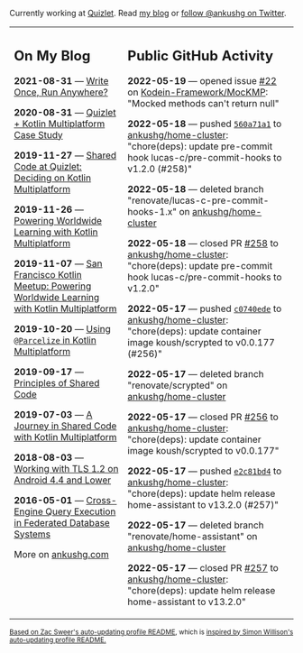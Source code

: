 Currently working at [Quizlet](https://quizlet.com/). Read [my blog](https://ankushg.com/) or [follow @ankushg on Twitter](https://twitter.com/ankushg).

<table><tr><td valign="top" width="40%">

## On My Blog
<!-- blog starts -->
**2021-08-31** — [Write Once, Run Anywhere?](https://ankushg.com/posts/write-once-run-anywhere-increment/)

**2020-08-31** — [Quizlet + Kotlin Multiplatform Case Study](https://ankushg.com/posts/quizlet-kotlin-multiplatform-case-study/)

**2019-11-27** — [Shared Code at Quizlet: Deciding on Kotlin Multiplatform](https://ankushg.com/posts/shared-code-kotlin-multiplatform/)

**2019-11-26** — [Powering Worldwide Learning with Kotlin Multiplatform](https://ankushg.com/speaking/droidcon-sf-2019)

**2019-11-07** — [San Francisco Kotlin Meetup: Powering Worldwide Learning with Kotlin Multiplatform](https://ankushg.com/speaking/sf-kotlin-meetup-2019)

**2019-10-20** — [Using `@Parcelize` in Kotlin Multiplatform](https://ankushg.com/posts/multiplatform-parcelize/)

**2019-09-17** — [Principles of Shared Code](https://ankushg.com/speaking/denver-startup-week-2019)

**2019-07-03** — [A Journey in Shared Code with Kotlin Multiplatform](https://ankushg.com/speaking/droidcon-berlin-2019)

**2018-08-03** — [Working with TLS 1.2 on Android 4.4 and Lower](https://ankushg.com/posts/tls-1.2-on-android/)

**2016-05-01** — [Cross-Engine Query Execution in Federated Database Systems](https://ankushg.com/projects/thesis)
<!-- blog ends -->
More on [ankushg.com](https://ankushg.com/)
</td><td valign="top" width="60%">

## Public GitHub Activity
<!-- githubActivity starts -->
**2022-05-19** — opened issue [#22](https://github.com/Kodein-Framework/MocKMP/issues/22) on [Kodein-Framework/MocKMP](https://api.github.com/repos/Kodein-Framework/MocKMP): "Mocked methods can't return null"

**2022-05-18** — pushed [`560a71a1`](https://github.com/ankushg/home-cluster/commit/560a71a175d33053dfb73a46f689ee78331253a1) to [ankushg/home-cluster](https://api.github.com/repos/ankushg/home-cluster): "chore(deps): update pre-commit hook lucas-c/pre-commit-hooks to v1.2.0 (#258)"

**2022-05-18** — deleted branch "renovate/lucas-c-pre-commit-hooks-1.x" on [ankushg/home-cluster](https://api.github.com/repos/ankushg/home-cluster)

**2022-05-18** — closed PR [#258](https://github.com/ankushg/home-cluster/pull/258) to [ankushg/home-cluster](https://api.github.com/repos/ankushg/home-cluster): "chore(deps): update pre-commit hook lucas-c/pre-commit-hooks to v1.2.0"

**2022-05-17** — pushed [`c0740ede`](https://github.com/ankushg/home-cluster/commit/c0740ede0fb56defed66cbb297f438e1d14a844b) to [ankushg/home-cluster](https://api.github.com/repos/ankushg/home-cluster): "chore(deps): update container image koush/scrypted to v0.0.177 (#256)"

**2022-05-17** — deleted branch "renovate/scrypted" on [ankushg/home-cluster](https://api.github.com/repos/ankushg/home-cluster)

**2022-05-17** — closed PR [#256](https://github.com/ankushg/home-cluster/pull/256) to [ankushg/home-cluster](https://api.github.com/repos/ankushg/home-cluster): "chore(deps): update container image koush/scrypted to v0.0.177"

**2022-05-17** — pushed [`e2c81bd4`](https://github.com/ankushg/home-cluster/commit/e2c81bd4c94e9929dcc76d73dfa186ecebeaa1f0) to [ankushg/home-cluster](https://api.github.com/repos/ankushg/home-cluster): "chore(deps): update helm release home-assistant to v13.2.0 (#257)"

**2022-05-17** — deleted branch "renovate/home-assistant" on [ankushg/home-cluster](https://api.github.com/repos/ankushg/home-cluster)

**2022-05-17** — closed PR [#257](https://github.com/ankushg/home-cluster/pull/257) to [ankushg/home-cluster](https://api.github.com/repos/ankushg/home-cluster): "chore(deps): update helm release home-assistant to v13.2.0"
<!-- githubActivity ends -->
</td></tr></table>

<sub><a href="https://github.com/ZacSweers/ZacSweers">Based on Zac Sweer's auto-updating profile README</a>, which is <a href="https://simonwillison.net/2020/Jul/10/self-updating-profile-readme/">inspired by Simon Willison's auto-updating profile README.</a></sub>